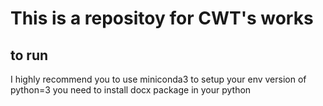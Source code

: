 # This is a repositoy for CWT's works
## to run
I highly recommend you to use miniconda3 to setup your env
version of python=3
you need to install docx package in your python
